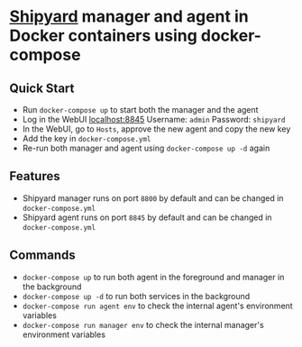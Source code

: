 [Shipyard](https://github.com/shipyard/shipyard) manager and agent in Docker containers using docker-compose
=====================================================

## Quick Start
 * Run `docker-compose up` to start both the manager and the agent
 * Log in the WebUI [localhost:8845](http://localhost:8845) Username: `admin` Password: `shipyard`
 * In the WebUI, go to `Hosts`, approve the new agent and copy the new key
 * Add the key in `docker-compose.yml`
 * Re-run both manager and agent using `docker-compose up -d` again

## Features
 * Shipyard manager runs on port `8800` by default and can be changed in `docker-compose.yml`
 * Shipyard agent runs on port `8845` by default and can be changed in `docker-compose.yml`

## Commands
 * `docker-compose up` to run both agent in the foreground and manager in the background
 * `docker-compose up -d` to run both services in the background
 * `docker-compose run agent env` to check the internal agent's environment variables
 * `docker-compose run manager env` to check the internal manager's environment variables